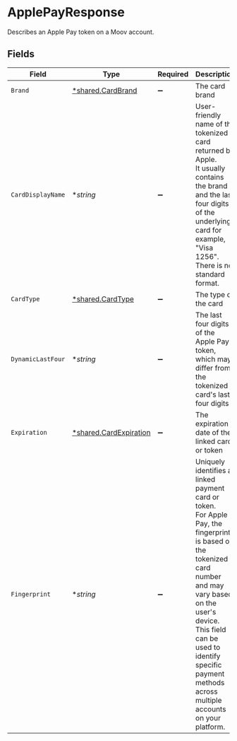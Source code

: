# ApplePayResponse

Describes an Apple Pay token on a Moov account.


## Fields

| Field                                                                                                                                                                                                                                                                     | Type                                                                                                                                                                                                                                                                      | Required                                                                                                                                                                                                                                                                  | Description                                                                                                                                                                                                                                                               | Example                                                                                                                                                                                                                                                                   |
| ------------------------------------------------------------------------------------------------------------------------------------------------------------------------------------------------------------------------------------------------------------------------- | ------------------------------------------------------------------------------------------------------------------------------------------------------------------------------------------------------------------------------------------------------------------------- | ------------------------------------------------------------------------------------------------------------------------------------------------------------------------------------------------------------------------------------------------------------------------- | ------------------------------------------------------------------------------------------------------------------------------------------------------------------------------------------------------------------------------------------------------------------------- | ------------------------------------------------------------------------------------------------------------------------------------------------------------------------------------------------------------------------------------------------------------------------- |
| `Brand`                                                                                                                                                                                                                                                                   | [*shared.CardBrand](../../models/shared/cardbrand.md)                                                                                                                                                                                                                     | :heavy_minus_sign:                                                                                                                                                                                                                                                        | The card brand                                                                                                                                                                                                                                                            | Discover                                                                                                                                                                                                                                                                  |
| `CardDisplayName`                                                                                                                                                                                                                                                         | **string*                                                                                                                                                                                                                                                                 | :heavy_minus_sign:                                                                                                                                                                                                                                                        | User-friendly name of the tokenized card returned by Apple. <br/>It usually contains the brand and the last four digits of the underlying card for example, "Visa 1256". <br/>There is no standard format.<br/>                                                           | Visa 1234                                                                                                                                                                                                                                                                 |
| `CardType`                                                                                                                                                                                                                                                                | [*shared.CardType](../../models/shared/cardtype.md)                                                                                                                                                                                                                       | :heavy_minus_sign:                                                                                                                                                                                                                                                        | The type of the card                                                                                                                                                                                                                                                      |                                                                                                                                                                                                                                                                           |
| `DynamicLastFour`                                                                                                                                                                                                                                                         | **string*                                                                                                                                                                                                                                                                 | :heavy_minus_sign:                                                                                                                                                                                                                                                        | The last four digits of the Apple Pay token, which may differ from the tokenized card's last four digits                                                                                                                                                                  | 1234                                                                                                                                                                                                                                                                      |
| `Expiration`                                                                                                                                                                                                                                                              | [*shared.CardExpiration](../../models/shared/cardexpiration.md)                                                                                                                                                                                                           | :heavy_minus_sign:                                                                                                                                                                                                                                                        | The expiration date of the linked card or token                                                                                                                                                                                                                           |                                                                                                                                                                                                                                                                           |
| `Fingerprint`                                                                                                                                                                                                                                                             | **string*                                                                                                                                                                                                                                                                 | :heavy_minus_sign:                                                                                                                                                                                                                                                        | Uniquely identifies a linked payment card or token.<br/>For Apple Pay, the fingerprint is based on the tokenized card number and may vary based on the user's device.<br/>This field can be used to identify specific payment methods across multiple accounts on your platform.<br/> | 9948962d92a1ce40c9f918cd9ece3a22bde62fb325a2f1fe2e833969de672ba3                                                                                                                                                                                                          |